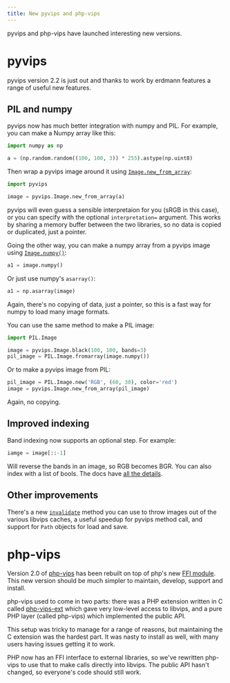 ```yaml
---
title: New pyvips and php-vips
---
```


pyvips and php-vips have launched interesting new versions.

# pyvips

pyvips version 2.2 is just out and thanks to work by erdmann features a range
of useful new features.

## PIL and numpy

pyvips now has much better integration with numpy and PIL. For example,
you can make a Numpy array like this:

```python
import numpy as np

a = (np.random.random((100, 100, 3)) * 255).astype(np.uint8)
```

Then wrap a pyvips image around it using
[`Image.new_from_array`](https://libvips.github.io/pyvips/vimage.html#pyvips.Image.new_from_array):

```python
import pyvips

image = pyvips.Image.new_from_array(a)
```

pyvips will even guess a sensible interpretaion for you (sRGB in this case),
or you can specify with the optional `interpretation=` argument. This works
by sharing a memory buffer between the two libraries, so no data is copied
or duplicated, just a pointer.

Going the other way, you can make a numpy array from a pyvips image using
[`Image.numpy()`](https://libvips.github.io/pyvips/vimage.html#pyvips.Image.numpy):

```python
a1 = image.numpy()
```

Or just use numpy's `asarray()`:

```python
a1 = np.asarray(image)
```

Again, there's no copying of data, just a pointer, so this is a fast way
for numpy to load many image formats.

You can use the same method to make a PIL image:

```python
import PIL.Image

image = pyvips.Image.black(100, 100, bands=3)
pil_image = PIL.Image.fromarray(image.numpy())
```

Or to make a pyvips image from PIL:

```python
pil_image = PIL.Image.new('RGB', (60, 30), color='red')
image = pyvips.Image.new_from_array(pil_image)
```

Again, no copying.

## Improved indexing

Band indexing now supports an optional step. For example:

```python
iamge = image[::-1]
```

Will reverse the bands in an image, so RGB becomes BGR. You
can also index with a list of bools. The docs have [all the
details](https://libvips.github.io/pyvips/vimage.html?highlight=getitem#pyvips.Image.__getitem__).

## Other improvements

There's a new
[`invalidate`](https://libvips.github.io/pyvips/vimage.html?highlight=invalidate#pyvips.Image.invalidate) method you can use to throw images out of the
various libvips caches, a useful speedup for pyvips method call, and support
for `Path` objects for load and save.

# php-vips

Version 2.0 of [php-vips](https://github.com/libvips/php-vips)
has been rebuilt on top of php's new [FFI
module](https://www.php.net/manual/en/book.ffi.php). This new version should
be much simpler to maintain, develop, support and install. 

php-vips used to come in two parts: there was a PHP extension written in C
called [php-vips-ext](https://github.com/libvips/php-vips-ext) which gave
very low-level access to libvips, and a pure PHP layer (called php-vips) which
implemented the public API.

This setup was tricky to manage for a range of reasons, but maintaining the C
extension was the hardest part. It was nasty to install as well, with many
users having issues getting it to work. 

PHP now has an FFI interface to external libraries, so we've rewritten
php-vips to use that to make calls directly into libvips. The public API
hasn't changed, so everyone's code should still work.

